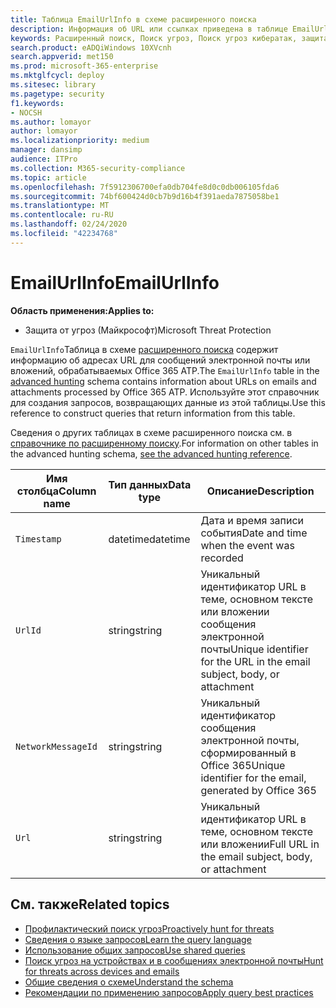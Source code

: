 ```yaml
---
title: Таблица EmailUrlInfo в схеме расширенного поиска
description: Информация об URL или ссылках приведена в таблице EmailUrlInfo схемы расширенного поиска.
keywords: Расширенный поиск, Поиск угроз, Поиск угроз кибератак, защита от угроз Майкрософт, Microsoft 365, MTP, m365, поиск, запрос, телеметрии, Справка по схеме, Кусто, таблица, столбец, тип данных, описание, Емаилурлинфо, идентификатор сетевого сообщения, URL-адрес, ссылка
search.product: eADQiWindows 10XVcnh
search.appverid: met150
ms.prod: microsoft-365-enterprise
ms.mktglfcycl: deploy
ms.sitesec: library
ms.pagetype: security
f1.keywords:
- NOCSH
ms.author: lomayor
author: lomayor
ms.localizationpriority: medium
manager: dansimp
audience: ITPro
ms.collection: M365-security-compliance
ms.topic: article
ms.openlocfilehash: 7f5912306700efa0db704fe8d0c0db006105fda6
ms.sourcegitcommit: 74bf600424d0cb7b9d16b4f391aeda7875058be1
ms.translationtype: MT
ms.contentlocale: ru-RU
ms.lasthandoff: 02/24/2020
ms.locfileid: "42234768"
---
```

# <a name="emailurlinfo"></a><span data-ttu-id="db5bf-104">EmailUrlInfo</span><span class="sxs-lookup"><span data-stu-id="db5bf-104">EmailUrlInfo</span></span>

<span data-ttu-id="db5bf-105">**Область применения:**</span><span class="sxs-lookup"><span data-stu-id="db5bf-105">**Applies to:**</span></span>
- <span data-ttu-id="db5bf-106">Защита от угроз (Майкрософт)</span><span class="sxs-lookup"><span data-stu-id="db5bf-106">Microsoft Threat Protection</span></span>



<span data-ttu-id="db5bf-107">`EmailUrlInfo`Таблица в схеме [расширенного поиска](advanced-hunting-overview.md) содержит информацию об адресах URL для сообщений электронной почты или вложений, обрабатываемых Office 365 ATP.</span><span class="sxs-lookup"><span data-stu-id="db5bf-107">The `EmailUrlInfo` table in the [advanced hunting](advanced-hunting-overview.md) schema contains information about URLs on emails and attachments processed by Office 365 ATP.</span></span> <span data-ttu-id="db5bf-108">Используйте этот справочник для создания запросов, возвращающих данные из этой таблицы.</span><span class="sxs-lookup"><span data-stu-id="db5bf-108">Use this reference to construct queries that return information from this table.</span></span>

<span data-ttu-id="db5bf-109">Сведения о других таблицах в схеме расширенного поиска см. в [справочнике по расширенному поиску](advanced-hunting-schema-tables.md).</span><span class="sxs-lookup"><span data-stu-id="db5bf-109">For information on other tables in the advanced hunting schema, [see the advanced hunting reference](advanced-hunting-schema-tables.md).</span></span>

| <span data-ttu-id="db5bf-110">Имя столбца</span><span class="sxs-lookup"><span data-stu-id="db5bf-110">Column name</span></span> | <span data-ttu-id="db5bf-111">Тип данных</span><span class="sxs-lookup"><span data-stu-id="db5bf-111">Data type</span></span> | <span data-ttu-id="db5bf-112">Описание</span><span class="sxs-lookup"><span data-stu-id="db5bf-112">Description</span></span> |
|-------------|-----------|-------------|
| `Timestamp` | <span data-ttu-id="db5bf-113">datetime</span><span class="sxs-lookup"><span data-stu-id="db5bf-113">datetime</span></span> | <span data-ttu-id="db5bf-114">Дата и время записи события</span><span class="sxs-lookup"><span data-stu-id="db5bf-114">Date and time when the event was recorded</span></span> |
| `UrlId` | <span data-ttu-id="db5bf-115">string</span><span class="sxs-lookup"><span data-stu-id="db5bf-115">string</span></span> | <span data-ttu-id="db5bf-116">Уникальный идентификатор URL в теме, основном тексте или вложении сообщения электронной почты</span><span class="sxs-lookup"><span data-stu-id="db5bf-116">Unique identifier for the URL in the email subject, body, or attachment</span></span> |
| `NetworkMessageId` | <span data-ttu-id="db5bf-117">string</span><span class="sxs-lookup"><span data-stu-id="db5bf-117">string</span></span> | <span data-ttu-id="db5bf-118">Уникальный идентификатор сообщения электронной почты, сформированный в Office 365</span><span class="sxs-lookup"><span data-stu-id="db5bf-118">Unique identifier for the email, generated by Office 365</span></span> |
| `Url` | <span data-ttu-id="db5bf-119">string</span><span class="sxs-lookup"><span data-stu-id="db5bf-119">string</span></span> | <span data-ttu-id="db5bf-120">Уникальный идентификатор URL в теме, основном тексте или вложении</span><span class="sxs-lookup"><span data-stu-id="db5bf-120">Full URL in the email subject, body, or attachment</span></span> |

## <a name="related-topics"></a><span data-ttu-id="db5bf-121">См. также</span><span class="sxs-lookup"><span data-stu-id="db5bf-121">Related topics</span></span>
- [<span data-ttu-id="db5bf-122">Профилактический поиск угроз</span><span class="sxs-lookup"><span data-stu-id="db5bf-122">Proactively hunt for threats</span></span>](advanced-hunting-overview.md)
- [<span data-ttu-id="db5bf-123">Сведения о языке запросов</span><span class="sxs-lookup"><span data-stu-id="db5bf-123">Learn the query language</span></span>](advanced-hunting-query-language.md)
- [<span data-ttu-id="db5bf-124">Использование общих запросов</span><span class="sxs-lookup"><span data-stu-id="db5bf-124">Use shared queries</span></span>](advanced-hunting-shared-queries.md)
- [<span data-ttu-id="db5bf-125">Поиск угроз на устройствах и в сообщениях электронной почты</span><span class="sxs-lookup"><span data-stu-id="db5bf-125">Hunt for threats across devices and emails</span></span>](advanced-hunting-query-emails-devices.md)
- [<span data-ttu-id="db5bf-126">Общие сведения о схеме</span><span class="sxs-lookup"><span data-stu-id="db5bf-126">Understand the schema</span></span>](advanced-hunting-schema-tables.md)
- [<span data-ttu-id="db5bf-127">Рекомендации по применению запросов</span><span class="sxs-lookup"><span data-stu-id="db5bf-127">Apply query best practices</span></span>](advanced-hunting-best-practices.md)
